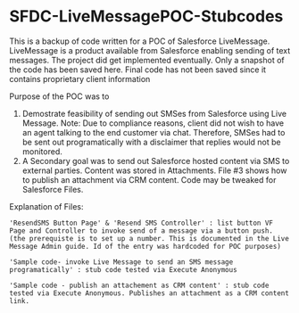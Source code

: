 # SFDC-LiveMessagePOC-Stubcodes

This is a backup of code written for a POC of Salesforce LiveMessage. LiveMessage is a product available from Salesforce enabling sending of text messages. 
The project did get implemented eventually. Only a snapshot of the code has been saved here. Final code has not been saved since it contains proprietary client information

Purpose of the POC was to 
1) Demostrate feasibility of sending out SMSes from Salesforce using Live Message. Note: Due to compliance reasons, client did not wish to have an agent talking to the end customer via chat. Therefore, SMSes had to be sent out programatically with a disclaimer that replies would not be monitored. 
2) A Secondary goal was to send out Salesforce hosted content via SMS to external parties. Content was stored in Attachments. File #3 shows how to publish an attachment via CRM content. Code may be tweaked for Salesforce Files. 

Explanation of Files:

    'ResendSMS Button Page' & 'Resend SMS Controller' : list button VF Page and Controller to invoke send of a message via a button push. (the prerequiste is to set up a number. This is documented in the Live Message Admin guide. Id of the entry was hardcoded for POC purposes)

    'Sample code- invoke Live Message to send an SMS message programatically' : stub code tested via Execute Anonymous

    'Sample code - publish an attachement as CRM content' : stub code tested via Execute Anonymous. Publishes an attachment as a CRM content link.

